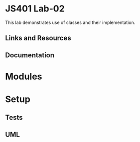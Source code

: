 # JS401 Lab-02 
This lab demonstrates use of classes and their implementation.

## Links and Resources

## Documentation

# Modules

# Setup

## Tests

## UML